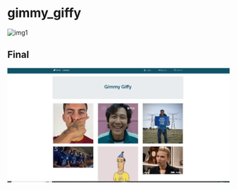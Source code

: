 # gimmy_giffy

![img1](https://media3.giphy.com/media/Yyzrcxl1vtN51Xeqv0/giphy.webp)

## Final
![img2](./images/Capt1.jpg)
